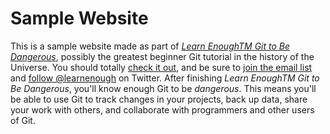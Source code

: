 # Sample Website
This is a sample website made as part of
[*Learn EnoughTM Git to Be Dangerous*](http://learnenough.com/git-tutorial),
possibly the greatest beginner Git tutorial in the history of the Universe.
You should totally [check it out](http://learnenough.com/git-tutorial),
and be sure to [join the email list](http://learnenough.com/#email_list) and
[follow @learnenough](http://twitter.com/learnenough) on Twitter.
After finishing *Learn EnoughTM Git to Be Dangerous*, you'll know enough Git to be
*dangerous*. This means         you'll be able to use Git to track changes in your projects,
back up data, share your work with others, and collaborate with programmers and
other users of Git.
